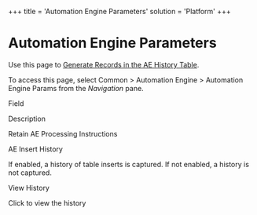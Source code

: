 +++
title = 'Automation Engine Parameters'
solution = 'Platform'
+++

# Automation Engine Parameters

<div class="use">

Use this page to [Generate Records in the AE History
Table](../Use_Cases/Generate_Records_in_the_AE_History_Table.htm).

</div>

To access this page, select Common \> Automation Engine \> Automation
Engine Params from the
<span style="font-style: italic;">Navigation</span> pane.

Field

Description

Retain AE Processing Instructions

AE Insert History

If enabled, a history of table inserts is captured. If not enabled, a
history is not captured.

View History

Click to view the history
